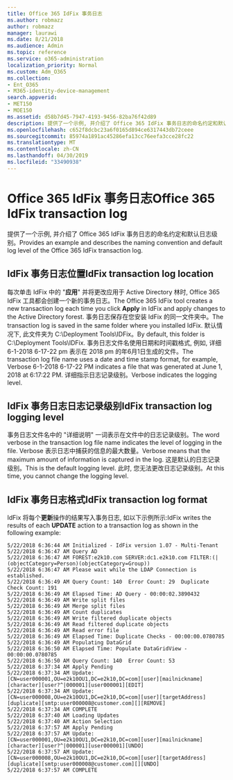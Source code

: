 ```yaml
---
title: Office 365 IdFix 事务日志
ms.author: robmazz
author: robmazz
manager: laurawi
ms.date: 8/21/2018
ms.audience: Admin
ms.topic: reference
ms.service: o365-administration
localization_priority: Normal
ms.custom: Adm_O365
ms.collection:
- Ent_O365
- M365-identity-device-management
search.appverid:
- MET150
- MOE150
ms.assetid: d58b7d45-7947-4193-9456-82ba76f42d89
description: 提供了一个示例, 并介绍了 Office 365 IdFix 事务日志的命名约定和默认日志级别。
ms.openlocfilehash: c652f8dcbc23a6f0165d894ce6317443db72ceee
ms.sourcegitcommit: 85974a1891ac45286efa13cc76eefa3cce28fc22
ms.translationtype: MT
ms.contentlocale: zh-CN
ms.lasthandoff: 04/30/2019
ms.locfileid: "33490938"
---
```

# <a name="office-365-idfix-transaction-log"></a><span data-ttu-id="577c9-103">Office 365 IdFix 事务日志</span><span class="sxs-lookup"><span data-stu-id="577c9-103">Office 365 IdFix transaction log</span></span>

<span data-ttu-id="577c9-104">提供了一个示例, 并介绍了 Office 365 IdFix 事务日志的命名约定和默认日志级别。</span><span class="sxs-lookup"><span data-stu-id="577c9-104">Provides an example and describes the naming convention and default log level of the Office 365 IdFix transaction log.</span></span>
  
## <a name="idfix-transaction-log-location"></a><span data-ttu-id="577c9-105">IdFix 事务日志位置</span><span class="sxs-lookup"><span data-stu-id="577c9-105">IdFix transaction log location</span></span>

<span data-ttu-id="577c9-106">每次单击 IdFix 中的 "**应用**" 并将更改应用于 Active Directory 林时, Office 365 IdFix 工具都会创建一个新的事务日志。</span><span class="sxs-lookup"><span data-stu-id="577c9-106">The Office 365 IdFix tool creates a new transaction log each time you click **Apply** in IdFix and apply changes to the Active Directory forest.</span></span> <span data-ttu-id="577c9-107">事务日志保存在您安装 IdFix 的同一文件夹中。</span><span class="sxs-lookup"><span data-stu-id="577c9-107">The transaction log is saved in the same folder where you installed IdFix.</span></span> <span data-ttu-id="577c9-108">默认情况下, 此文件夹为 C:\Deployment Tools\IDFix。</span><span class="sxs-lookup"><span data-stu-id="577c9-108">By default, this folder is C:\Deployment Tools\IDFix.</span></span> <span data-ttu-id="577c9-109">事务日志文件名使用日期和时间戳格式, 例如, 详细 6-1-2018 6-17-22 pm 表示在 2018 pm 的年6月1日生成的文件。</span><span class="sxs-lookup"><span data-stu-id="577c9-109">The transaction log file name uses a date and time stamp format, for example, Verbose 6-1-2018 6-17-22 PM indicates a file that was generated at June 1, 2018 at 6:17:22 PM.</span></span> <span data-ttu-id="577c9-110">详细指示日志记录级别。</span><span class="sxs-lookup"><span data-stu-id="577c9-110">Verbose indicates the logging level.</span></span> 
  
## <a name="idfix-transaction-log-logging-level"></a><span data-ttu-id="577c9-111">IdFix 事务日志日志记录级别</span><span class="sxs-lookup"><span data-stu-id="577c9-111">IdFix transaction log logging level</span></span>

<span data-ttu-id="577c9-112">事务日志文件名中的 "详细说明" 一词表示在文件中的日志记录级别。</span><span class="sxs-lookup"><span data-stu-id="577c9-112">The word verbose in the transaction log file name indicates the level of logging in the file.</span></span> <span data-ttu-id="577c9-113">Verbose 表示日志中捕获的信息的最大数量。</span><span class="sxs-lookup"><span data-stu-id="577c9-113">Verbose means that the maximum amount of information is captured in the log.</span></span> <span data-ttu-id="577c9-114">这是默认的日志记录级别。</span><span class="sxs-lookup"><span data-stu-id="577c9-114">This is the default logging level.</span></span> <span data-ttu-id="577c9-115">此时, 您无法更改日志记录级别。</span><span class="sxs-lookup"><span data-stu-id="577c9-115">At this time, you cannot change the logging level.</span></span>
  
## <a name="idfix-transaction-log-format"></a><span data-ttu-id="577c9-116">IdFix 事务日志格式</span><span class="sxs-lookup"><span data-stu-id="577c9-116">IdFix transaction log format</span></span>

<span data-ttu-id="577c9-117">IdFix 将每个**更新**操作的结果写入事务日志, 如以下示例所示:</span><span class="sxs-lookup"><span data-stu-id="577c9-117">IdFix writes the results of each **UPDATE** action to a transaction log as shown in the following example:</span></span>
  
```
5/22/2018 6:36:44 AM Initialized - IdFix version 1.07 - Multi-Tenant
5/22/2018 6:36:47 AM Query AD
5/22/2018 6:36:47 AM FOREST:e2k10.com SERVER:dc1.e2k10.com FILTER:(|(objectCategory=Person)(objectCategory=Group))
5/22/2018 6:36:47 AM Please wait while the LDAP Connection is established.
5/22/2018 6:36:49 AM Query Count: 140  Error Count: 29  Duplicate Check Count: 191
5/22/2018 6:36:49 AM Elapsed Time: AD Query - 00:00:02.3890432
5/22/2018 6:36:49 AM Write split files
5/22/2018 6:36:49 AM Merge split files
5/22/2018 6:36:49 AM Count duplicates
5/22/2018 6:36:49 AM Write filtered duplicate objects
5/22/2018 6:36:49 AM Read filtered duplicate objects
5/22/2018 6:36:49 AM Read error file
5/22/2018 6:36:49 AM Elapsed Time: Duplicate Checks - 00:00:00.0780785
5/22/2018 6:36:49 AM Populating DataGrid
5/22/2018 6:36:50 AM Elapsed Time: Populate DataGridView - 00:00:00.0780785
5/22/2018 6:36:50 AM Query Count: 140  Error Count: 53
5/22/2018 6:37:34 AM Apply Pending
5/22/2018 6:37:34 AM Update: [CN=user000001,OU=e2k10OU1,DC=e2k10,DC=com][user][mailnickname][character][user?^|000001][user000001][EDIT]
5/22/2018 6:37:34 AM Update: [CN=user000008,OU=e2k10OU1,DC=e2k10,DC=com][user][targetAddress][duplicate][smtp:user000008@customer.com][][REMOVE]
5/22/2018 6:37:34 AM COMPLETE
5/22/2018 6:37:40 AM Loading Updates
5/22/2018 6:37:40 AM Action Selection
5/22/2018 6:37:57 AM Apply Pending
5/22/2018 6:37:57 AM Update: [CN=user000001,OU=e2k10OU1,DC=e2k10,DC=com][user][mailnickname][character][user?^|000001][user000001][UNDO]
5/22/2018 6:37:57 AM Update: [CN=user000008,OU=e2k10OU1,DC=e2k10,DC=com][user][targetAddress][duplicate][smtp:user000008@customer.com][][UNDO]
5/22/2018 6:37:57 AM COMPLETE

```